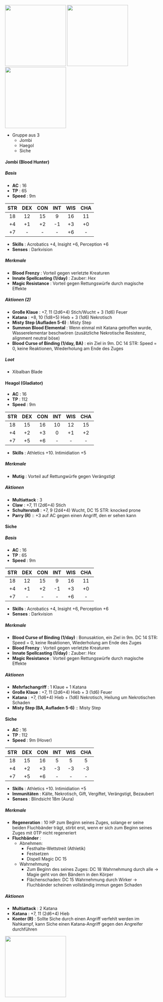 <img src="https://i.pinimg.com/736x/10/7c/9d/107c9da274b33d3f6b75f31eb1a8659c.jpg" height=200> <img src="https://i.pinimg.com/736x/4c/10/f9/4c10f9a9ce2bb1172139572be3c91b6f.jpg" height=200> <img src="https://i.pinimg.com/736x/dc/92/60/dc9260e99484cf5290682ba0a2b006b6.jpg" height=200>

- Gruppe aus 3
  - Jombi
  - Haegol
  - Siche
 
#### Jombi (Blood Hunter)
##### Basis
- **AC** : 16
- **TP** : 65
- **Speed** : 9m

|STR|DEX|CON|INT|WIS|CHA|
|:-:|:-:|:-:|:-:|:-:|:-:|
| 18| 12| 15| 9 | 16| 11|
| +4| +1| +2| -1| +3| +0|
| +7| - | - | - | +6| - |

- **Skills** : Acrobatics +4, Insight +6, Perception +6
- **Senses** : Darkvision

##### Merkmale

- **Blood Frenzy** : Vorteil gegen verletzte Kreaturen
- **Innate Spellcasting (1/day)** : Zauber: *Hex*
- **Magic Resistance** : Vorteil gegen Rettungswürfe durch magische Effekte

##### Aktionen (2)
- **Große Klaue** : +7, 11 (2d6+4) Stich/Wucht + 3 (1d6) Feuer
- **Katana** : +8, 10 (1d8+5) Hieb + 3 (1d6) Nekrotisch
- **Misty Step (Aufladen 5-6)** : Misty Step
- **Summon Blood Elemental** : Wenn einmal mit Katana getroffen wurde, Wasserelementar beschwören (zusätzliche Nekrotische Resistenz, alignment neutral böse)
- **Blood Curse of Binding (1/day, BA)** : ein Ziel in 9m. DC 14 STR: Speed = 0, keine Reaktionen, Wiederholung am Ende des Zuges

##### Loot
- Xibalban Blade


#### Heagol (Gladiator)
- **AC** : 16
- **TP** : 112
- **Speed** : 9m

|STR|DEX|CON|INT|WIS|CHA|
|:-:|:-:|:-:|:-:|:-:|:-:|
| 18| 15| 16| 10| 12| 15|
| +4| +2| +3| 0 | +1| +2|
| +7| +5| +6| - | - | - |

- **Skills** : Athletics +10. Intimidiation +5

##### Merkmale
- **Mutig** : Vorteil auf Rettungwürfe gegen Verängstigt

##### Aktionen
- **Multiattack** : 3
- **Claw** : +7, 11 (2d6+4) Stich
- **Schulterstoß** : +7, 9 (2d4+4) Wucht, DC 15 STR: knocked prone
- **Parry (R)** :: +3 auf AC gegen einen Angriff, den er sehen kann


#### Siche
##### Basis
- **AC** : 16
- **TP** : 65
- **Speed** : 9m

|STR|DEX|CON|INT|WIS|CHA|
|:-:|:-:|:-:|:-:|:-:|:-:|
| 18| 12| 15| 9 | 16| 11|
| +4| +1| +2| -1| +3| +0|
| +7| - | - | - | +6| - |

- **Skills** : Acrobatics +4, Insight +6, Perception +6
- **Senses** : Darkvision

##### Merkmale
- **Blood Curse of Binding (1/day)** : Bonusaktion, ein Ziel in 9m. DC 14 STR: Speed = 0, keine Reaktionen, Wiederholung am Ende des Zuges
- **Blood Frenzy** : Vorteil gegen verletzte Kreaturen
- **Innate Spellcasting (1/day)** : Zauber: *Hex*
- **Magic Resistance** : Vorteil gegen Rettungswürfe durch magische Effekte

##### Aktionen
- **Mehrfachangriff** : 1 Klaue + 1 Katana
- **Große Klaue** : +7, 11 (2d6+4) Hieb + 3 (1d6) Feuer
- **Katana** : +7, (1d6+4) Hieb + (1d6) Nekrotisch, Heilung um Nekrotischen Schaden
- **Misty Step (BA, Aufladen 5-6)** :: Misty Step

#### Siche
- **AC** : 16
- **TP** : 112
- **Speed** : 9m (Hover)

|STR|DEX|CON|INT|WIS|CHA|
|:-:|:-:|:-:|:-:|:-:|:-:|
| 18| 15| 16| 5 | 5 | 5 |
| +4| +2| +3| -3| -3| -3|
| +7| +5| +6| - | - | - |

- **Skills** : Athletics +10. Intimidiation +5
- **Immunitäten** : Kälte, Nekrotisch, Gift, Vergiftet, Verängstigt, Bezaubert
- **Senses** : Blindsicht 18m (Aura)

##### Merkmale
- **Regeneration** : 10 HP zum Beginn seines Zuges, solange er seine beiden Fluchbänder trägt, stirbt erst, wenn er sich zum Beginn seines Zuges mit 0TP nicht regeneriert
- **Fluchbänder** :
  - Abnehmen:
    - Festhalte-Wettstreit (Athletik)
    - Festsetzen
    - Dispell Magic DC 15
  - Wahrnehmung
    - Zum Beginn des seines Zuges: DC 18 Wahrnehmung durch alle -> Magie geht von den Bändern in den Körper
    - Flächenschaden: DC 15 Wahrnehmung durch Wirker -> Fluchbänder scheinen vollständig immun gegen Schaden

##### Aktionen
- **Multiattack** : 2 Katana
- **Katana** : +7, 11 (2d6+4) Hieb
- **Konter (R)** : Sollte Siche durch einen Angriff verfehlt werden im Nahkampf, kann Siche einen Katana-Angriff gegen den Angreifer durchführen

<img src="https://content.encounterkit.com/cdn-cgi/image/width=1920,quality=75,format=auto/https://content.encounterkit.com/map/preview/27384063a31c5a573cbfdab5df52c5da.webp" height=200px>
